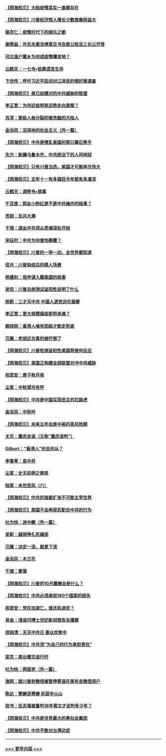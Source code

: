 #### [【网海拾贝】大陆疫情其实一直都存在](../pages/nsc993/n12473948.md?t=10150502) 
#### [【网海拾贝】川普经济惊人增长少数族裔获益大](../pages/nsc993/n12471565.md?t=10150502) 
#### [骆克仁：疫情时代下的娱乐之都](../pages/nsc993/n12471312.md?t=10150502) 
#### [谢燕益：许志永案法律意见书及致公检法三长公开信](../pages/nsc993/n12470870.md?t=10150502) 
#### [河北渔户寨乡为何成疫情爆发地？](../pages/nsc993/n12464936.md?t=10150502) 
#### [云鹤天：一七令▪依靠谎言生存](../pages/nsc993/n12470034.md?t=10150502) 
#### [卞世传：呼吁习近平启动对江泽民的俄奸案调查](../pages/nsc993/n12469722.md?t=10150502) 
#### [【网海拾贝】美已组建对抗中共威胁的联盟](../pages/nsc993/n12469018.md?t=10150502) 
#### [李正宽：为何这些明星运势走向衰颓？](../pages/nsc993/n12468730.md?t=10150502) 
#### [苏淳：那些人格分裂的被洗脑的大陆人](../pages/nsc993/n12467858.md?t=10150502) 
#### [金浴凤：沼泽地的社会主义（外一篇）](../pages/nsc993/n12467792.md?t=10150502) 
#### [【网海拾贝】中共是搅乱美国的那只幕后黑手](../pages/nsc993/n12467700.md?t=10150502) 
#### [东方：新疆乌鲁木齐，中共统治下的人间地狱](../pages/nsc993/n12466075.md?t=10150502) 
#### [【网海拾贝】只有川普当选，美国才可能再次伟大](../pages/nsc993/n12466013.md?t=10150502) 
#### [【网海拾贝】去年十一有多猖狂今年就有多凄凉](../pages/nsc993/n12463649.md?t=10150502) 
#### [云鹤天：调笑令▪禁毒](../pages/nsc993/n12462975.md?t=10150502) 
#### [千百度：网友小粉红是不是中共操作的结果？](../pages/nsc993/n12461025.md?t=10150502) 
#### [苦胆：反共大潮](../pages/nsc993/n12459469.md?t=10150502) 
#### [千瑞：退出中共须从灵魂深处开始](../pages/nsc993/n12459437.md?t=10150502) 
#### [宋征时：中共为何害怕蔡霞？](../pages/nsc993/n12459097.md?t=10150502) 
#### [【网海拾贝】川普的一举一动，全世界都知道](../pages/nsc993/n12458825.md?t=10150502) 
#### [佳月：川普染疫后的感人场景](../pages/nsc993/n12456994.md?t=10150502) 
#### [杨建利：我申请入籍美国的故事](../pages/nsc993/n12455635.md?t=10150502) 
#### [吴侃：川普总统测试呈阳性说明了什么](../pages/nsc993/n12451869.md?t=10150502) 
#### [扬箭：三才灭中共 中国人退党迫在眉睫](../pages/nsc993/n12451842.md?t=10150502) 
#### [李正宽：更大规模瘟疫即将来袭？](../pages/nsc993/n12451455.md?t=10150502) 
#### [颜纯钩：香港人唯有团结才能走到底](../pages/nsc993/n12450870.md?t=10150502) 
#### [沉雁：老胡这次真的被吓倒了](../pages/nsc993/n12449796.md?t=10150502) 
#### [【网海拾贝】川普检测呈阳性美国将做何反应](../pages/nsc993/n12449042.md?t=10150502) 
#### [【网海拾贝】美国正构建全球联盟对冲中共威胁](../pages/nsc993/n12446580.md?t=10150502) 
#### [祝君安：庚子秋月夜](../pages/nsc993/n12445870.md?t=10150502) 
#### [尘客：中秋望月有怀](../pages/nsc993/n12444632.md?t=10150502) 
#### [【网海拾贝】中共是中国实现民主的拦路虎](../pages/nsc993/n12443573.md?t=10150502) 
#### [金浴凤：中秋吟](../pages/nsc993/n12441773.md?t=10150502) 
#### [【网海拾贝】未来五年会是中美的高风险期](../pages/nsc993/n12440760.md?t=10150502) 
#### [关乐：重庆会谈（又称“重庆谈判”）](../pages/nsc993/n12437525.md?t=10150502) 
#### [Gilbert：“香港人”何去何从？](../pages/nsc993/n12435894.md?t=10150502) 
#### [李春草：哀中共](../pages/nsc993/n12435874.md?t=10150502) 
#### [尘客：史无前例之罪恶](../pages/nsc993/n12435762.md?t=10150502) 
#### [陆客：末世民风（六）](../pages/nsc993/n12435354.md?t=10150502) 
#### [【网海拾贝】中共的独裁扩张不可能主宰世界](../pages/nsc993/n12435151.md?t=10150502) 
#### [【网海拾贝】美国不会再容忍配合中共的行为](../pages/nsc993/n12433808.md?t=10150502) 
#### [吐为快：迷中醒（外一篇）](../pages/nsc993/n12433585.md?t=10150502) 
#### [吴新：越胡挣扎死越突](../pages/nsc993/n12433562.md?t=10150502) 
#### [沉雁：决定一流，就是下流](../pages/nsc993/n12432128.md?t=10150502) 
#### [金浴凤：木兰花](../pages/nsc993/n12432124.md?t=10150502) 
#### [千瑞：寥落](../pages/nsc993/n12432071.md?t=10150502) 
#### [【网海拾贝】川普的10月震撼会是什么？](../pages/nsc993/n12431624.md?t=10150502) 
#### [【网海拾贝】中共必须承担180个国家的损失](../pages/nsc993/n12428893.md?t=10150502) 
#### [祝君安：党在加速亡，谁还执迷欢？](../pages/nsc993/n12428652.md?t=10150502) 
#### [易金：浅谈闫博士世纪新冠报告及撮要](../pages/nsc993/n12426822.md?t=10150502) 
#### [郑纯清：天灭中共日 善众欢笑中](../pages/nsc993/n12426784.md?t=10150502) 
#### [【网海拾贝】中共须“为自己的行为承担责任”](../pages/nsc993/n12426067.md?t=10150502) 
#### [梁京：美台建交进行时](../pages/nsc993/n12424066.md?t=10150502) 
#### [吐为快：两面党（外一篇）](../pages/nsc993/n12424043.md?t=10150502) 
#### [海网：就川普封微信被暂停寄语在美有良微信用户](../pages/nsc993/n12424021.md?t=10150502) 
#### [陈达：寒蝉造寒蝉 死寂孕火山](../pages/nsc993/n12423958.md?t=10150502) 
#### [投书：任志强被重判18年黄文才该判多少年？](../pages/nsc993/n12423672.md?t=10150502) 
#### [【网海拾贝】中共是世界最大的黑社会集团](../pages/nsc993/n12423543.md?t=10150502) 
#### [【网海拾贝】中共不敢对台湾动武](../pages/nsc993/n12421418.md?t=10150502) 

----
#### [ >>> 更早内容 <<< ](../indexes/nsc993-earlier.md)
